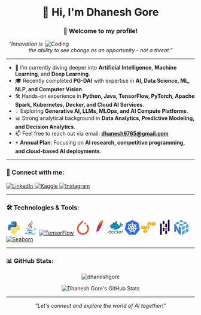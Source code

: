 <h1 align="center">👋 Hi, I'm Dhanesh Gore</h1>
<h3 align="center">🌟 Welcome to my profile!</h3>
<img align="right" alt="Coding" width="400" src="https://miro.medium.com/v2/resize:fit:1360/0*7Q3yvSIv_t0ioJ-Z.gif">

<p align="center">
  <em>“Innovation is the ability to see change as an opportunity - not a threat.”</em>
</p>

---

- 🌱 I’m currently diving deeper into **Artificial Intelligence**, **Machine Learning**, and **Deep Learning**.
- 🎓 Recently completed **PG-DAI** with expertise in **AI, Data Science, ML, NLP, and Computer Vision**.
- 🛠 Hands-on experience in **Python, Java, TensorFlow, PyTorch, Apache Spark, Kubernetes, Docker, and Cloud AI Services**.
- 💡 Exploring **Generative AI, LLMs, MLOps, and AI Compute Platforms**.
- 📊 Strong analytical background in **Data Analytics, Predictive Modeling, and Decision Analytics**.
- 📫 Feel free to reach out via email: **[dhanesh9765@gmail.com](mailto:dhanesh9765@gmail.com)**
- ⚡ **Annual Plan**: Focusing on **AI research, competitive programming, and cloud-based AI deployments**.

---

<h3 align="left">📢 Connect with me:</h3>
<p align="left">
<a href="https://linkedin.com/in/dhaneshgore" target="blank">
  <img align="center" src="https://raw.githubusercontent.com/rahuldkjain/github-profile-readme-generator/master/src/images/icons/Social/linked-in-alt.svg" alt="LinkedIn" height="30" width="40" />
</a>
<a href="https://kaggle.com/dhaneshanirudhgore" target="blank">
  <img align="center" src="https://raw.githubusercontent.com/rahuldkjain/github-profile-readme-generator/master/src/images/icons/Social/kaggle.svg" alt="Kaggle" height="30" width="40" />
</a>
<a href="https://instagram.com/dhanush_gore_patil" target="blank">
  <img align="center" src="https://raw.githubusercontent.com/rahuldkjain/github-profile-readme-generator/master/src/images/icons/Social/instagram.svg" alt="Instagram" height="30" width="40" />
</a>
</p>

---

<h3 align="left">🛠️ Technologies & Tools:</h3>
<p align="left">
  <a href="https://www.python.org" target="_blank"><img src="https://raw.githubusercontent.com/devicons/devicon/master/icons/python/python-original.svg" alt="Python" width="40" height="40"/></a>
  <a href="https://www.java.com" target="_blank"><img src="https://raw.githubusercontent.com/devicons/devicon/master/icons/java/java-original.svg" alt="Java" width="40" height="40"/></a>
  <a href="https://www.tensorflow.org/" target="_blank"><img src="https://www.vectorlogo.zone/logos/tensorflow/tensorflow-icon.svg" alt="TensorFlow" width="40" height="40"/></a>
  <a href="https://pytorch.org/" target="_blank"><img src="https://raw.githubusercontent.com/devicons/devicon/master/icons/pytorch/pytorch-original.svg" alt="PyTorch" width="40" height="40"/></a>
  <a href="https://spark.apache.org/" target="_blank"><img src="https://raw.githubusercontent.com/devicons/devicon/master/icons/apache/apache-original.svg" alt="Apache Spark" width="40" height="40"/></a>
  <a href="https://www.docker.com/" target="_blank"><img src="https://raw.githubusercontent.com/devicons/devicon/master/icons/docker/docker-original-wordmark.svg" alt="Docker" width="40" height="40"/></a>
  <a href="https://kubernetes.io/" target="_blank"><img src="https://raw.githubusercontent.com/devicons/devicon/master/icons/kubernetes/kubernetes-plain.svg" alt="Kubernetes" width="40" height="40"/></a>
  <a href="https://aws.amazon.com/" target="_blank"><img src="https://raw.githubusercontent.com/devicons/devicon/master/icons/amazonwebservices/amazonwebservices-original.svg" alt="AWS" width="40" height="40"/></a>
  <a href="https://pandas.pydata.org/" target="_blank"><img src="https://raw.githubusercontent.com/devicons/devicon/2ae2a900d2f041da66e950e4d48052658d850630/icons/pandas/pandas-original.svg" alt="Pandas" width="40" height="40"/></a>
  <a href="https://numpy.org/" target="_blank"><img src="https://raw.githubusercontent.com/devicons/devicon/master/icons/numpy/numpy-original.svg" alt="NumPy" width="40" height="40"/></a>
  <a href="https://seaborn.pydata.org/" target="_blank"><img src="https://seaborn.pydata.org/_images/logo-mark-lightbg.svg" alt="Seaborn" width="40" height="40"/></a>
</p>

---

<h3 align="left">📊 GitHub Stats:</h3>
<p align="center"><img align="center" src="https://github-readme-stats.vercel.app/api/top-langs?username=dhaneshgore&show_icons=true&locale=en&layout=compact" alt="dhaneshgore" /></p>

<p align="center">
  <img src="https://github-readme-stats.vercel.app/api?username=dhaneshgore&show_icons=true&theme=radical" alt="Dhanesh Gore's GitHub Stats" />
</p>

---

<p align="center">
  <em>“Let's connect and explore the world of AI together!”</em>
</p>
